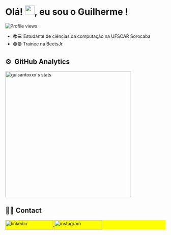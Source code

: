 <h1 align="left">Olá! <img src="https://raw.githubusercontent.com/kaueMarques/kaueMarques/master/hi.gif" height="30px">, eu sou o Guilherme !</h1>
<p align="left"> <img src="https://komarev.com/ghpvc/?username=guisantoxxx&color=blue" alt="Profile views" /> </p>

- 📚💻 Estudante de ciências da computação na UFSCAR Sorocaba
- 🟢🟣 Trainee na BeetsJr.


## ⚙️ &nbsp;GitHub Analytics

<p align="left">
<img width="395em" src="https://github-readme-stats.vercel.app/api?username=guisantoxxx&hide=ranking&show_icons=true&theme=transparent&rank_icon=github" alt="guisantoxxx's stats"/>   
</p>

## 👨‍💻 Contact

<p align="left" style="background:yellow">
<a href="https://linkedin.com/in/guilherme-santos-521257258" target="_blank">
  <img align="center" src="https://img.shields.io/badge/-Guilherme Santos-05122A?style=flat&logo=linkedin" alt="linkedin" width="150" height="30"/>
</a>
<a href="https://instagram.com/gui_frsantos" target="_blank">
 <img align="center" src="https://img.shields.io/badge/-gui_frsantos-05122A?style=flat&logo=instagram" alt="instagram" width="150" height="30"/>
</a>
</p>
<br><br>
